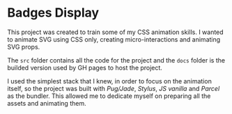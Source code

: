
# Badges Display

This project was created to train some of my CSS animation skills. I wanted to animate SVG using CSS only, creating micro-interactions and animating SVG props.

The `src` folder contains all the code for the project and the `docs` folder is the builded version used by GH pages to host the project.

I used the simplest stack that I knew, in order to focus on the animation itself, so the project was built with *Pug/Jade*, *Stylus*, *JS vanilla* and *Parcel* as the bundler. This allowed me to dedicate myself on preparing all the assets and animating them.
